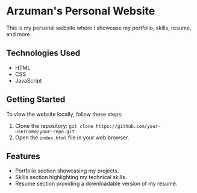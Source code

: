# Arzuman's Personal Website

This is my personal website where I showcase my portfolio, skills, resume, and more.

## Technologies Used

- HTML
- CSS
- JavaScript

## Getting Started

To view the website locally, follow these steps:

1. Clone the repository: `git clone https://github.com/your-username/your-repo.git`
2. Open the `index.html` file in your web browser.

## Features

- Portfolio section showcasing my projects.
- Skills section highlighting my technical skills.
- Resume section providing a downloadable version of my resume.
